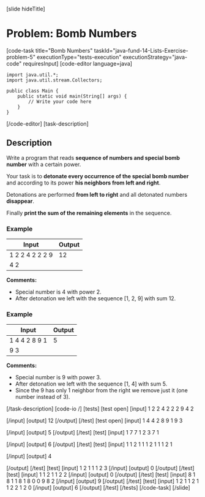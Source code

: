 [slide hideTitle]
# Problem: Bomb Numbers
[code-task title="Bomb Numbers" taskId="java-fund-14-Lists-Exercise-problem-5" executionType="tests-execution" executionStrategy="java-code" requiresInput]
[code-editor language=java]
```
import java.util.*;
import java.util.stream.Collectors;

public class Main {
    public static void main(String[] args) {
        // Write your code here
    }
}
```
[/code-editor]
[task-description]
## Description
Write a program that reads **sequence of numbers and special bomb number** with a certain power.

Your task is to **detonate every occurrence of the special bomb number** and according to its power **his neighbors from left and right**.

Detonations are performed **from left to right** and all detonated numbers **disappear**.

Finally **print the sum of the remaining elements** in the sequence.

### Example
| **Input** | **Output** |
| --- | --- |
| 1 2 2 4 2 2 2 9  | 12 |
| 4 2 | |

**Comments:**
- Special number is 4 with power 2. 
- After detonation we left with the sequence \[1, 2, 9\] with sum 12.

### Example
| **Input** | **Output** |
| --- | --- |
| 1 4 4 2 8 9 1 | 5 |
| 9 3 | |

**Comments:**
- Special number is 9 with power 3. 
- After detonation we left with the sequence \[1, 4\] with sum 5. 
- Since the 9 has only 1 neighbor from the right we remove just it (one number instead of 3).

[/task-description]
[code-io /]
[tests]
[test open]
[input]
1 2 2 4 2 2 2 9
4 2

[/input]
[output]
12
[/output]
[/test]
[test open]
[input]
1 4 4 2 8 9 1
9 3

[/input]
[output]
5
[/output]
[/test]
[test]
[input]
1 7 7 1 2 3
7 1

[/input]
[output]
6
[/output]
[/test]
[test]
[input]
1 1 2 1 1 1 2 1 1 1
2 1

[/input]
[output]
4

[/output]
[/test]
[test]
[input]
1 2 1 1 1
2 3
[/input]
[output]
0
[/output]
[/test]
[test]
[input]
1 1 2 1 1
2 2
[/input]
[output]
0
[/output]
[/test]
[test]
[input]
8 1 8 1 1 8 1 8 0 0 9
8 2
[/input]
[output]
9
[/output]
[/test]
[test]
[input]
1 2 1 1 2 1 1 2 2 1
2 0
[/input]
[output]
6
[/output]
[/test]
[/tests]
[/code-task]
[/slide]